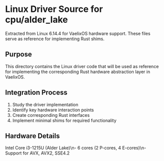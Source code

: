 # Linux Driver Source for cpu/alder_lake

Extracted from Linux 6.14.4 for VaelixOS hardware support.
These files serve as reference for implementing Rust shims.

## Purpose
This directory contains the Linux driver code that will be used as reference
for implementing the corresponding Rust hardware abstraction layer in VaelixOS.

## Integration Process
1. Study the driver implementation
2. Identify key hardware interaction points
3. Create corresponding Rust interfaces
4. Implement minimal shims for required functionality

## Hardware Details
Intel Core i3-1215U (Alder Lake)\n- 6 cores (2 P-cores, 4 E-cores)\n- Support for AVX, AVX2, SSE4.2
